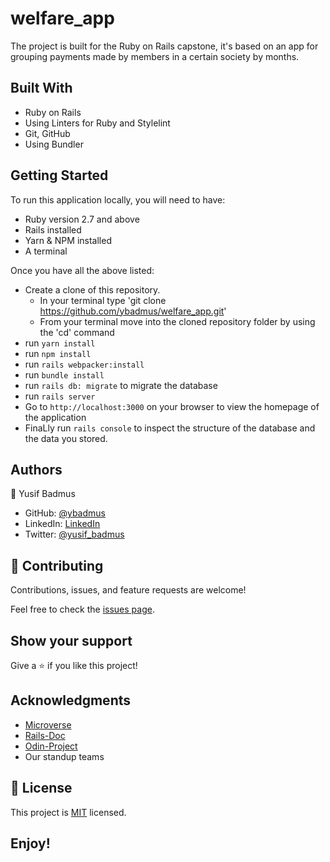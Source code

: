 # welfare_app

The project is built for the Ruby on Rails capstone, it's based on an app for grouping payments made by members in a certain society by months.

## Built With

- Ruby on Rails
- Using Linters for Ruby and Stylelint
- Git, GitHub
- Using Bundler

## Getting Started

To run this application locally, you will need to have:

- Ruby version 2.7 and above
- Rails installed
- Yarn & NPM installed
- A terminal

Once you have all the above listed:

- Create a clone of this repository. 
  - In your terminal type 'git clone https://github.com/ybadmus/welfare_app.git'
  - From your terminal move into the cloned repository folder by using the 'cd' command 
- run `yarn install` 
- run `npm install`
- run `rails webpacker:install`
- run `bundle install`
- run `rails db: migrate` to migrate the database 
- run `rails server`
- Go to `http://localhost:3000` on your browser to view the homepage of the application 
- FinaLly run `rails console` to inspect the structure of the database and the data you stored.

## Authors

👤 Yusif Badmus

- GitHub: [@ybadmus](https://github.com/ybadmus) 
- LinkedIn: [LinkedIn](https://www.linkedin.com/in/ybadmus/)
- Twitter: [@yusif_badmus](https://twitter.com/yusif_badmus)

## 🤝 Contributing

Contributions, issues, and feature requests are welcome!

Feel free to check the [issues page](https://github.com/ybadmus/welfare_app/issues).

## Show your support

Give a ⭐️ if you like this project!

## Acknowledgments

- [Microverse](https://www.microverse.org)
- [Rails-Doc](https://guides.rubyonrails.org/)
- [Odin-Project](https://www.theodinproject.com/courses/ruby-on-rails/lessons/building-with-active-record-ruby-on-rails)
- Our standup teams

## 📝 License

<p>This project is <a href="LICENSE">MIT</a> licensed.</p>

## Enjoy!